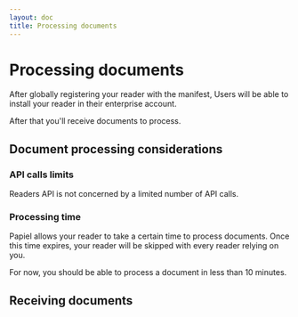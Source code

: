 ```yaml
---
layout: doc
title: Processing documents
---
```


# Processing documents

After globally registering your reader with the manifest, Users will be able to install your reader in their enterprise account.

After that you'll receive documents to process.

## Document processing considerations

### API calls limits

Readers API is not concerned by a limited number of API calls.

### Processing time

Papiel allows your reader to take a certain time to process documents. Once this time expires, your reader will be skipped with every reader relying on you. 

For now, you should be able to process a document in less than 10 minutes.

## Receiving documents
